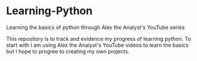 # Learning-Python
Learning the basics of python through Alex the Analyst's YouTube series 

This repository is to track and evidence my progress of learning python. To start with I am using Alex the Analyst's YouTube videos to learn the basics but I hope to progree to creating my own projects. 
